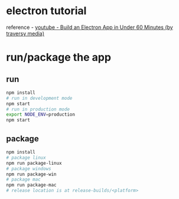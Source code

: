 # electron tutorial
reference - [youtube - Build an Electron App in Under 60 Minutes (by traversy media)](https://www.youtube.com/watch?v=kN1Czs0m1SU)
# run/package the app
## run
```bash
npm install
# run in development mode
npm start
# run in production mode
export NODE_ENV=production
npm start
```

## package
```bash
npm install
# package linux
npm run package-linux
# package windows
npm run package-win
# package mac
npm run package-mac
# release location is at release-builds/<platform>
```
